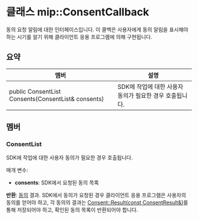 # <a name="class-mipconsentcallback"></a>클래스 mip::ConsentCallback 
동의 요청 알림에 대한 인터페이스입니다.
이 콜백은 사용자에게 동의 알림을 표시해야 하는 시기를 알기 위해 클라이언트 응용 프로그램에 의해 구현됩니다.
  
## <a name="summary"></a>요약
 멤버                        | 설명                                
--------------------------------|---------------------------------------------
 public ConsentList Consents(ConsentList& consents)  |  SDK에 작업에 대한 사용자 동의가 필요한 경우 호출됩니다.
  
## <a name="members"></a>멤버
  
### <a name="consentlist"></a>ConsentList
SDK에 작업에 대한 사용자 동의가 필요한 경우 호출됩니다.

매개 변수:  
* **consents**: SDK에서 요청된 동의 목록



  
**반환**: [동의](class_mip_consent.md) 결과. SDK에서 동의가 요청된 경우 클라이언트 응용 프로그램은 사용자의 동의를 얻어야 하고, 각 동의의 결과는 [Consent::Result(const ConsentResult&)](class_mip_consent.md#result)를 통해 저장되어야 하고, 확인된 동의 목록이 반환되어야 합니다.